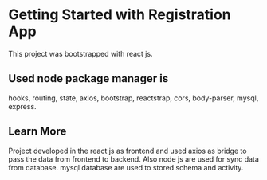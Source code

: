 # Getting Started with Registration App

This project was bootstrapped with react js.

## Used node package manager is 

hooks, routing, state, axios, bootstrap, reactstrap, cors, body-parser, mysql, express.

## Learn More

Project developed in the react js as frontend and used axios as bridge to pass the data from frontend to backend. Also node js are used for sync data from database.
mysql database are used to stored schema and activity.


